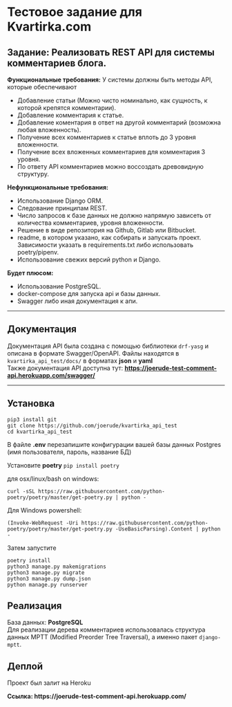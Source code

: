 # Тестовое задание для Kvartirka.com

Задание: Реализовать REST API для системы комментариев блога.
------
**Функциональные требования:**
У системы должны быть методы API, которые обеспечивают

- Добавление статьи (Можно чисто номинально, как сущность, к которой крепятся комментарии).
- Добавление комментария к статье.
- Добавление коментария в ответ на другой комментарий (возможна любая вложенность).
- Получение всех комментариев к статье вплоть до 3 уровня вложенности.
- Получение всех вложенных комментариев для комментария 3 уровня.
- По ответу API комментариев можно воссоздать древовидную структуру.

**Нефункциональные требования:**

- Использование Django ORM.
- Следование принципам REST.
- Число запросов к базе данных не должно напрямую зависеть от количества комментариев, уровня вложенности.
- Решение в виде репозитория на Github, Gitlab или Bitbucket.
- readme, в котором указано, как собирать и запускать проект. Зависимости указать в requirements.txt либо использовать
  poetry/pipenv.
- Использование свежих версий python и Django.

**Будет плюсом:**

- Использование PostgreSQL.
- docker-compose для запуска api и базы данных.
- Swagger либо иная документация к апи.

<hr>

## Документация

Документация API была создана с помощью библиотеки `drf-yasg` и описана в формате Swagger/OpenAPI.
Файлы находятся в `kvartirka_api_test/docs/` в форматах **json** и **yaml** <br>
Также документация API доступна тут: **https://joerude-test-comment-api.herokuapp.com/swagger/**

<hr>

## Установка

```
pip3 install git
git clone https://github.com/joerude/kvartirka_api_test
cd kvartirka_api_test
```

<p>В файле <b>.env</b> перезапишите конфигурации вашей базы данных Postgres (имя пользователя, пароль, название БД) </p> 

Установите **poetry**
`pip install poetry`

для osx/linux/bash on windows:

```
curl -sSL https://raw.githubusercontent.com/python-poetry/poetry/master/get-poetry.py | python -
```

Для Windows powershell:

```
(Invoke-WebRequest -Uri https://raw.githubusercontent.com/python-poetry/poetry/master/get-poetry.py -UseBasicParsing).Content | python -
```

Затем запустите
```
poetry install
python3 manage.py makemigrations
python3 manage.py migrate
python3 manage.py dump.json
python manage.py runserver
```

## Реализация
База данных: **PostgreSQL** <br>
Для реализации дерева комментариев использовалась структура 
данных MPTT (Modified Preorder Tree Traversal), а именно пакет `django-mptt`.


## Деплой
Проект был залит на Heroku
<p><b>Ссылка: https://joerude-test-comment-api.herokuapp.com/</b></p>



